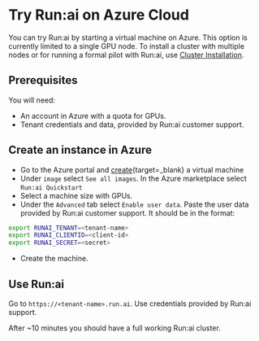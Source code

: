 # Try Run:ai on Azure Cloud

You can try Run:ai by starting a virtual machine on Azure. This option is currently limited to a single GPU node. To install a cluster with multiple nodes or for running a formal pilot with Run:ai, use [Cluster Installation](cluster-setup/cluster-install.md).


## Prerequisites

You will need:

* An account in Azure with a quota for GPUs.
* Tenant credentials and data, provided by Run:ai customer support. 


## Create an instance in Azure

* Go to the Azure portal and [create](https://portal.azure.com/#create/Microsoft.VirtualMachine){target=_blank} a virtual machine
* Under `image` select `See all images`. In the Azure marketplace select `Run:ai Quickstart`
* Select a machine size with GPUs. 
* Under the `Advanced` tab select `Enable user data`. Paste the user data provided by Run:ai customer support. It should be in the format:
``` bash
export RUNAI_TENANT=<tenant-name>
export RUNAI_CLIENTID=<client-id>
export RUNAI_SECRET=<secret>
```
* Create the machine.

## Use Run:ai

Go to `https://<tenant-name>.run.ai`. Use credentials provided by Run:ai support.

After ~10 minutes you should have a full working Run:ai cluster.
